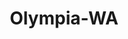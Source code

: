 ---
title: Olympia-WA
slug: olympia-wa
f_state:
- cms/state/washington.md
f_locations:
- cms/payday-loan/access-cash-845.md
- cms/payday-loan/access-cash-846.md
- cms/payday-loan/access-cash-inc-850.md
- cms/payday-loan/access-cash-payday-advance-853.md
- cms/payday-loan/advance-cash-3223.md
- cms/payday-loan/allied-cash-advance-3969.md
- cms/payday-loan/check-into-cash-12570.md
- cms/payday-loan/check-into-cash-12614.md
- cms/payday-loan/check-into-cash-of-washington-13693.md
- cms/payday-loan/checkmate-14341.md
- cms/payday-loan/fairway-collection-services-17430.md
- cms/payday-loan/money-depot-21215.md
- cms/payday-loan/paycheck-23618.md
- cms/payday-loan/paycheck-23619.md
- cms/payday-loan/payday-express-23889.md
- cms/payday-loan/timberland-collections-27686.md
- cms/payday-loan/united-check-cashing-28156.md
- cms/payday-loan/united-postal-express-28211.md
- cms/payday-loan/united-postal-express-28212.md
updated-on: '2024-05-30T13:41:28.615Z'
created-on: '2024-05-30T13:41:28.615Z'
published-on: '2024-05-30T13:54:32.469Z'
f_city: Olympia
layout: '[city].html'
tags: city
---